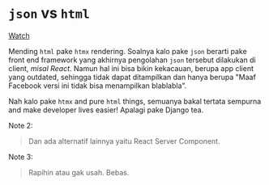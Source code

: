 # `json` vs `html`

[Watch](https://youtu.be/G3eea4MTIng?si=PmMFnGrK-JTuE4Ni)

Mending `html` pake `htmx` rendering. Soalnya kalo pake `json` berarti pake front end framework yang akhirnya pengolahan `json` tersebut dilakukan di client, _misal React_. Namun hal ini bisa bikin kekacauan, berupa app client yang outdated, sehingga tidak dapat ditampilkan dan hanya berupa "Maaf Facebook versi ini tidak bisa menampilkan blablabla".

Nah kalo pake `htmx` and pure `html` things, semuanya bakal tertata sempurna and make developer lives easier! Apalagi pake Django tea.

Note 2:
> Dan ada alternatif lainnya yaitu React Server Component.

Note 3:
> Rapihin atau gak usah. Bebas.
